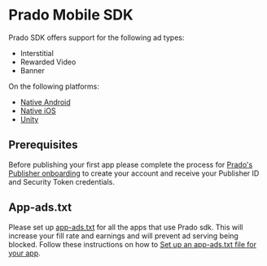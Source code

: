 
# Prado Mobile SDK

Prado SDK offers support for the following ad types:

+ Interstitial
+ Rewarded Video
+ Banner

On the following platforms:

- [Native Android](/Prado%20Direct/Android)
- [Native iOS](/Prado%20Direct/iOS)
- [Unity](/Prado%20Direct/Unity)

## Prerequisites

Before publishing your first app please complete the process for [Prado's Publisher onboarding](http://accounts.kidoz.net/publishers/register?utm_source=prado_github) to create your account and receive your Publisher ID and Security Token credentials.

## App-ads.txt
Please set up [app-ads.txt](https://prado.co/app-ads.txt) for all the apps that use Prado sdk. This will increase your fill rate and earnings and will prevent ad serving being blocked.
Follow these instructions on how to [Set up an app-ads.txt file for your app](https://www.kidoz.net/intro-app-ads-txt).

